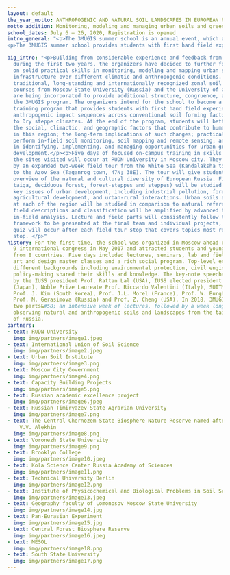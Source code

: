 ```yaml
---
layout: default
the_year_motto: ANTHROPOGENIC AND NATURAL SOIL LANDSCAPES IN EUROPEAN RUSSIA&#58;FROM SEA TO SEA
motto_addition: Monitoring, modeling and managing urban soils and green infrastructure
school_dates: July 6 – 26, 2020, Registration is opened
intro_general: "<p>The 3MUGIS summer school is an annual event, which addresses relevant contemporary environmental consequences and opportunities of urbanization with special emphasis on soil functions. The event is organized under the umbrella of the International Union of Soil Science (IUSS), RUDN University (Russia) and the Urban Soil Institute (USA) with strong cooperation from universities, institutions and research teams from around the world.</p>
<p>The 3MUGIS summer school provides students with first hand field experience examining anthropogenic impact sequences across conventional soil forming factors from Sub-artic to Dry steppe climates. At the end of the program, students will better understand the social, climactic, and geographic factors that contribute to human soil modification in this region; the long-term implications of such changes; practical skills to perform in-field soil monitoring, soil mapping and remote sensing; and applied skills in identifying, implementing, and managing opportunities for urban green infrastructure development.</p>"

big_intro: "<p>Building from considerable experience and feedback from participants
  during the first two years, the organizers have decided to further focus the school
  on solid practical skills in monitoring, modeling and mapping urban soils and green
  infrastructure over different climatic and anthropogenic conditions. Lessons from
  traditional, long-standing and internationally recognized zonal soil geography field
  courses from Moscow State University (Russia) and the University of California (USA)
  are being incorporated to provide additional structure, congruence, and rigor to
  the 3MUGIS program. The organizers intend for the school to become a globally recognized
  training program that provides students with first hand field experience examining
  anthropogenic impact sequences across conventional soil forming factors from Sub-artic
  to Dry steppe climates. At the end of the program, students will better understand
  the social, climactic, and geographic factors that contribute to human soil modification
  in this region; the long-term implications of such changes; practical skills to
  perform in-field soil monitoring, soil mapping and remote sensing; and applied skills
  in identifying, implementing, and managing opportunities for urban green infrastructure
  development.</p><p>Five days of focused on-campus training in skills relevant to
  the sites visited will occur at RUDN University in Moscow city. They will be followed
  by an expanded two-week field tour from the White Sea (Kandalaksha town, 67N; 32E)
  to the Azov Sea (Taganrog town, 47N; 38E). The tour will give students a unique
  overview of the natural and cultural diversity of European Russia. Five zones (subarctic,
  taiga, deciduous forest, forest-steppes and steppes) will be studied in regard to
  key issues of urban development, including industrial pollution, forest management,
  agricultural development, and urban-rural interactions. Urban soils and green infrastructure
  at each of the region will be studied in comparison to natural references. Conventional
  field descriptions and classification will be amplified by advanced techniques of
  in-field analysis. Lecture and field parts will consistently follow the problem-oriented
  framework to be presented at the final team and individual projects, and a short
  quiz will occur after each field tour stop that covers topics most relevant to that
  stop. </p>"
history: For the first time, the school was organized in Moscow ahead of the SUITMA
  9 international congress in May 2017 and attracted students and young researchers
  from 8 countries. Five days included lectures, seminars, lab and field practicals,
  art and design master classes and a rich social program. Top-level experts with
  different backgrounds including environmental protection, civil engineering and
  policy-making shared their skills and knowledge. The key-note speeches were given
  by the IUSS president Prof. Rattan Lal (USA), IUSS elected president Takashi Kasaki
  (Japan), Noble Prize Laureate Prof. Riccardo Valentini (Italy), SUITMA president
  Prof. J. Kim (South Korea), Prof. J.L. Morel (France), Prof. W. Burghardt (Germany),
  Prof. M. Gerasimova (Russia) and Prof. Z. Cheng (USA). In 2018, 3MUGIS included
  two parts&#58; an intensive week of lectures, followed by a week long field tour
  observing natural and anthropogenic soils and landscapes from the taiga to the steppes
  of Russia.
partners:
- text: RUDN University
  img: img/partners/image1.jpeg
- text: International Union of Soil Science
  img: img/partners/image2.jpeg
- text: Urban Soil Institute
  img: img/partners/image3.png
- text: Moscow City Government
  img: img/partners/image4.png
- text: Capacity Building Projects
  img: img/partners/image5.png
- text: Russian academic excellence project
  img: img/partners/image6.jpeg
- text: Russian Timiryazev State Agrarian University
  img: img/partners/image7.png
- text: The Central Chernozem State Biosphere Nature Reserve named after Professor
    V.V. Alekhin
  img: img/partners/image8.png
- text: Voronezh State University
  img: img/partners/image9.png
- text: Brooklyn College
  img: img/partners/image10.jpeg
- text: Kola Science Center Russia Academy of Sciences
  img: img/partners/image11.png
- text: Technical University Berlin
  img: img/partners/image12.png
- text: Institute of Physicochemical and Biological Problems in Soil Science
  img: img/partners/image13.jpeg
- text: Geography faculty of Lomonosov Moscow State University
  img: img/partners/image14.jpg
- text: Pan-Eurasian Experiment
  img: img/partners/image15.jpg
- text: Central Forest Biosphere Reserve
  img: img/partners/image16.jpeg
- text: MESOL
  img: img/partners/image18.png
- text: South State University
  img: img/partners/image17.png
---
```


